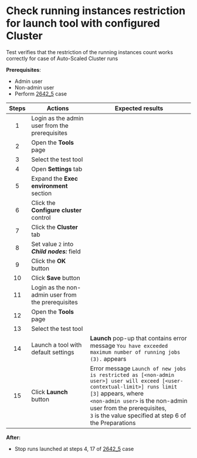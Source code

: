 # Check running instances restriction for launch tool with configured Cluster

Test verifies that the restriction of the running instances count works correctly for case of Auto-Scaled Cluster runs

**Prerequisites**:
- Admin user
- Non-admin user
- Perform [2642_5](2642_5.md) case

| Steps | Actions | Expected results |
|:-----:|----|---|
|   1   | Login as the admin user from the prerequisites | |
|   2   | Open the **Tools** page | |
|   3   | Select the test tool | |
|   4   | Open **Settings** tab | |
|   5   | Expand the **Exec environment** section | |
|   6   | Click the **Configure cluster** control | |
|   7   | Click the **Cluster** tab | |
|   8   | Set value `2` into ***Child nodes:*** field | |
|   9   | Click the **OK** button | |
|  10   | Click **Save** button | |
|  11   | Login as the non-admin user from the prerequisites | |
|  12   | Open the **Tools** page | |
|  13   | Select the test tool | |
|  14   | Launch a tool with default settings | **Launch** pop-up that contains error message `You have exceeded maximum number of running jobs (3).` appears |
|  15   | Click **Launch** button | Error message `Launch of new jobs is restricted as [<non-admin user>] user will exceed [<user-contextual-limit>] runs limit [3]` appears, where <br> `<non-admin user>` is the non-admin user from the prerequisites, <br> `3` is the value specified at step 6 of the Preparations |

**After:**
- Stop runs launched at steps 4, 17 of [2642_5](2642_5.md) case
